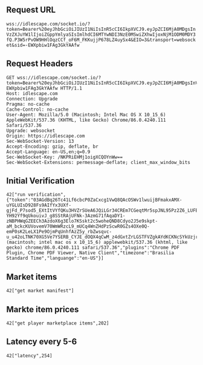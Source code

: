 ## Request URL

`wss://idlescape.com/socket.io/?token=Bearer%20eyJhbGciOiJIUzI1NiIsInR5cCI6IkpXVCJ9.eyJpZCI6MjA0MDgsInVzZXJuYW1lIjoiZGppYmlyaSIsImlhdCI6MTYwNDI3NzE0MSwiZXhwIjoxNjM1ODM0MDY3fQ.P3W5rPvOW9HHlOqzCCf_oF6M_FKKujjP678LZ4uySx4&EIO=3&transport=websocket&sid=-EWXpbiw1FAg3GkYAAfw`

## Request Headers

```
GET wss://idlescape.com/socket.io/?token=Bearer%20eyJhbGciOiJIUzI1NiIsInR5cCI6IkpXVCJ9.eyJpZCI6MjA0MDgsInVzZXJuYW1lIjoiZGppYmlyaSIsImlhdCI6MTYwNDI3NzE0MSwiZXhwIjoxNjM1ODM0MDY3fQ.P3W5rPvOW9HHlOqzCCf_oF6M_FKKujjP678LZ4uySx4&EIO=3&transport=websocket&sid=-EWXpbiw1FAg3GkYAAfw HTTP/1.1
Host: idlescape.com
Connection: Upgrade
Pragma: no-cache
Cache-Control: no-cache
User-Agent: Mozilla/5.0 (Macintosh; Intel Mac OS X 10_15_6) AppleWebKit/537.36 (KHTML, like Gecko) Chrome/86.0.4240.111 Safari/537.36
Upgrade: websocket
Origin: https://idlescape.com
Sec-WebSocket-Version: 13
Accept-Encoding: gzip, deflate, br
Accept-Language: en-US,en;q=0.9
Sec-WebSocket-Key: /NKPRiEHMj1oigXCQOYnWw==
Sec-WebSocket-Extensions: permessage-deflate; client_max_window_bits
```

## Initial Verification

```
42["run verification",{"token":"03AGdBq26Tc41Lf6cbcP0ZaCxcg1VwQ8QAcOSWv1lwuijBFmakxAMX-uYGLUIsD928Fs9AIfYx3UXf-gjFd_P7sod5_EXtItVYfQKu3HVZrSUeA6JQiLGr34CREm7CGeqtMr5spJNL95Pz2Z6_LUFBNUCQX6sooAUbMGtLpxjxL37j943vHP2Q1OiplLhedENt0ngY-YH92Yf9qUkouivJ_g8SStRAjUFNk-3AzmG71fAqaDY1-zNBPHWqGZEECh3AzdoX6g3Elo7KSskt2c5woheQND8Cdyo2J5e9skpt-aM_bckcKUVovemV70WmWRzcL9_mUCq4WnZHdPzScwR0GZs4OXe0Q-emP0sK2LeLX1Pe9OjmPqUnhfAzZ5y_rbZwsqvc-u_u42oLTNK70XG5Ve7YSERB_CYJE_dOQX4qCwM_z4dGxtZrLGSTFVZgkAYdKCKNcSYkUzjr","hash":3529020696,"userAgent":"mozilla/5.0 (macintosh; intel mac os x 10_15_6) applewebkit/537.36 (khtml, like gecko) chrome/86.0.4240.111 safari/537.36","plugins":"Chrome PDF Plugin, Chrome PDF Viewer, Native Client","timezone":"Brasilia Standard Time","languange":"en-US"}]
```

## Market items

`42["get market manifest"]`

## Markte item prices

`42["get player marketplace items",202]`

## Latency every 5-6

`42["latency",254]`
